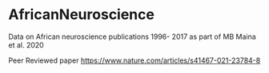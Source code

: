 # AfricanNeuroscience
Data on African neuroscience publications 1996- 2017 as part of MB Maina et al. 2020

Peer Reviewed paper https://www.nature.com/articles/s41467-021-23784-8

